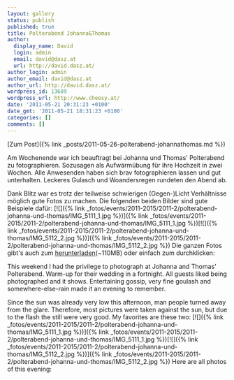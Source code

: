 ```yaml
---
layout: gallery
status: publish
published: true
title: Polterabend Johanna&Thomas
author:
  display_name: David
  login: admin
  email: david@dasz.at
  url: http://david.dasz.at/
author_login: admin
author_email: david@dasz.at
author_url: http://david.dasz.at/
wordpress_id: 13689
wordpress_url: http://www.cheesy.at/
date: '2011-05-21 20:31:23 +0100'
date_gmt: '2011-05-21 18:31:23 +0100'
categories: []
comments: []
---
```


[Zum Post]({% link _posts/2011-05-26-polterabend-johannathomas.md %})
<!--:de-->Am Wochenende war ich beauftragt bei Johanna und Thomas' Polterabend zu fotographieren. Sozusagen als Aufwärmübung für ihre Hochzeit in zwei Wochen. Alle Anwesenden haben sich brav fotographieren lassen und gut unterhalten. Leckeres Gulasch und Woandersregen rundeten den Abend ab.
Dank Blitz war es trotz der teilweise schwierigen (Gegen-)Licht Verhältnisse möglich gute Fotos zu machen. Die folgenden beiden Bilder sind gute Beispiele dafür:
[![]({% link _fotos/events/2011-2015/2011-2/polterabend-johanna-und-thomas/IMG_5111_1.jpg %})]({% link _fotos/events/2011-2015/2011-2/polterabend-johanna-und-thomas/IMG_5111_1.jpg %})[![]({% link _fotos/events/2011-2015/2011-2/polterabend-johanna-und-thomas/IMG_5112_2.jpg %})]({% link _fotos/events/2011-2015/2011-2/polterabend-johanna-und-thomas/IMG_5112_2.jpg %})
Die ganzen Fotos gibt's auch zum [herunterladen](http://www.cheesy.at/download/Polterabend.zip)(~110MB) oder einfach zum durchklicken:
<!--:--><!--:en-->This weekend I had the privilege to photograph at Johanna and Thomas' Polterabend. Warm-up for their wedding in a fortnight. All guests liked being photographed and it shows. Entertaining gossip, very fine goulash and somewhere-else-rain made it an evening to remember.
Since the sun was already very low this afternoon, man people turned away from the glare. Therefore, most pictures were taken against the sun, but due to the flash the still were very good. My favorites are these two:
[![]({% link _fotos/events/2011-2015/2011-2/polterabend-johanna-und-thomas/IMG_5111_1.jpg %})]({% link _fotos/events/2011-2015/2011-2/polterabend-johanna-und-thomas/IMG_5111_1.jpg %})[![]({% link _fotos/events/2011-2015/2011-2/polterabend-johanna-und-thomas/IMG_5112_2.jpg %})]({% link _fotos/events/2011-2015/2011-2/polterabend-johanna-und-thomas/IMG_5112_2.jpg %})
Here are all photos of this evening:
<!--:-->
